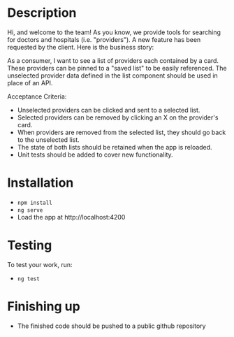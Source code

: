 # Description

Hi, and welcome to the team! As you know, we provide tools for searching for doctors and hospitals (i.e. "providers"). A new feature has been requested by the client. Here is the business story:

As a consumer, I want to see a list of providers each contained by a card. These providers can be pinned to a "saved list" to be easily referenced. The unselected provider data defined in the list component should be used in place of an API.

Acceptance Criteria:

- Unselected providers can be clicked and sent to a selected list.
- Selected providers can be removed by clicking an X on the provider's card.
- When providers are removed from the selected list, they should go back to the unselected list.
- The state of both lists should be retained when the app is reloaded.
- Unit tests should be added to cover new functionality.

# Installation

- `npm install`
- `ng serve`
- Load the app at http://localhost:4200 

# Testing

To test your work, run:

- `ng test`

# Finishing up

- The finished code should be pushed to a public github repository
